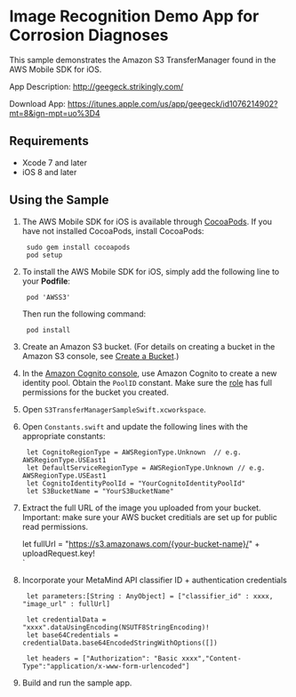 # Image Recognition Demo App for Corrosion Diagnoses

This sample demonstrates the Amazon S3 TransferManager found in the AWS Mobile SDK for iOS.

App Description: http://geegeck.strikingly.com/

Download App: https://itunes.apple.com/us/app/geegeck/id1076214902?mt=8&ign-mpt=uo%3D4

## Requirements

* Xcode 7 and later
* iOS 8 and later

## Using the Sample

1. The AWS Mobile SDK for iOS is available through [CocoaPods](http://cocoapods.org). If you have not installed CocoaPods, install CocoaPods:

		sudo gem install cocoapods
		pod setup

1. To install the AWS Mobile SDK for iOS, simply add the following line to your **Podfile**:

		pod 'AWSS3'

	Then run the following command:
	
		pod install

1. Create an Amazon S3 bucket. (For details on creating a bucket in the Amazon S3 console, see [Create a Bucket](http://docs.aws.amazon.com/AmazonS3/latest/gsg/CreatingABucket.html).)

1. In the [Amazon Cognito console](https://console.aws.amazon.com/cognito/), use Amazon Cognito to create a new identity pool. Obtain the `PoolID` constant. Make sure the [role](https://console.aws.amazon.com/iam/home?region=us-east-1#roles) has full permissions for the bucket you created.

1. Open `S3TransferManagerSampleSwift.xcworkspace`.

1. Open `Constants.swift` and update the following lines with the appropriate constants:

        let CognitoRegionType = AWSRegionType.Unknown  // e.g. AWSRegionType.USEast1
        let DefaultServiceRegionType = AWSRegionType.Unknown // e.g. AWSRegionType.USEast1
        let CognitoIdentityPoolId = "YourCognitoIdentityPoolId"
        let S3BucketName = "YourS3BucketName"
        
1. Extract the full URL of the image you uploaded from your bucket. Important: make sure your AWS bucket creditials are set up for public read permissions.

	let fullUrl = "https://s3.amazonaws.com/{your-bucket-name}/" + uploadRequest.key!	
`
1. Incorporate your MetaMind API classifier ID + authentication credentials

        let parameters:[String : AnyObject] = ["classifier_id" : xxxx, "image_url" : fullUrl]
                        
        let credentialData = "xxxx".dataUsingEncoding(NSUTF8StringEncoding)!
        let base64Credentials = credentialData.base64EncodedStringWithOptions([])
                        
        let headers = ["Authorization": "Basic xxxx","Content-Type":"application/x-www-form-urlencoded"]

1. Build and run the sample app.
